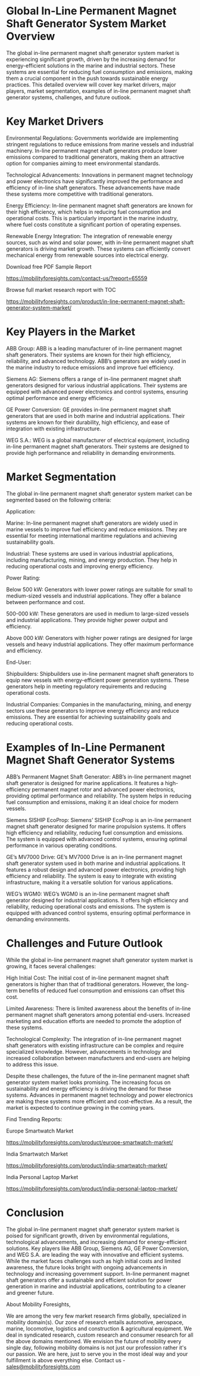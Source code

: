 # Global In-Line Permanent Magnet Shaft Generator System Market Overview

The global in-line permanent magnet shaft generator system market is experiencing significant growth, driven by the increasing demand for energy-efficient solutions in the marine and industrial sectors. These systems are essential for reducing fuel consumption and emissions, making them a crucial component in the push towards sustainable energy practices. This detailed overview will cover key market drivers, major players, market segmentation, examples of in-line permanent magnet shaft generator systems, challenges, and future outlook.


# Key Market Drivers

Environmental Regulations: Governments worldwide are implementing stringent regulations to reduce emissions from marine vessels and industrial machinery. In-line permanent magnet shaft generators produce lower emissions compared to traditional generators, making them an attractive option for companies aiming to meet environmental standards.

Technological Advancements: Innovations in permanent magnet technology and power electronics have significantly improved the performance and efficiency of in-line shaft generators. These advancements have made these systems more competitive with traditional generators.

Energy Efficiency: In-line permanent magnet shaft generators are known for their high efficiency, which helps in reducing fuel consumption and operational costs. This is particularly important in the marine industry, where fuel costs constitute a significant portion of operating expenses.

Renewable Energy Integration: The integration of renewable energy sources, such as wind and solar power, with in-line permanent magnet shaft generators is driving market growth. These systems can efficiently convert mechanical energy from renewable sources into electrical energy.

Download free PDF Sample Report 

https://mobilityforesights.com/contact-us/?report=65559 

Browse full market research report with TOC 

https://mobilityforesights.com/product/in-line-permanent-magnet-shaft-generator-system-market/ 

# Key Players in the Market

ABB Group: ABB is a leading manufacturer of in-line permanent magnet shaft generators. Their systems are known for their high efficiency, reliability, and advanced technology. ABB’s generators are widely used in the marine industry to reduce emissions and improve fuel efficiency.

Siemens AG: Siemens offers a range of in-line permanent magnet shaft generators designed for various industrial applications. Their systems are equipped with advanced power electronics and control systems, ensuring optimal performance and energy efficiency.

GE Power Conversion: GE provides in-line permanent magnet shaft generators that are used in both marine and industrial applications. Their systems are known for their durability, high efficiency, and ease of integration with existing infrastructure.

WEG S.A.: WEG is a global manufacturer of electrical equipment, including in-line permanent magnet shaft generators. Their systems are designed to provide high performance and reliability in demanding environments.

# Market Segmentation
The global in-line permanent magnet shaft generator system market can be segmented based on the following criteria:

Application:

Marine: In-line permanent magnet shaft generators are widely used in marine vessels to improve fuel efficiency and reduce emissions. They are essential for meeting international maritime regulations and achieving sustainability goals.

Industrial: These systems are used in various industrial applications, including manufacturing, mining, and energy production. They help in reducing operational costs and improving energy efficiency.

Power Rating:

Below 500 kW: Generators with lower power ratings are suitable for small to medium-sized vessels and industrial applications. They offer a balance between performance and cost.

500-000 kW: These generators are used in medium to large-sized vessels and industrial applications. They provide higher power output and efficiency.

Above 000 kW: Generators with higher power ratings are designed for large vessels and heavy industrial applications. They offer maximum performance and efficiency.

End-User:

Shipbuilders: Shipbuilders use in-line permanent magnet shaft generators to equip new vessels with energy-efficient power generation systems. These generators help in meeting regulatory requirements and reducing operational costs.

Industrial Companies: Companies in the manufacturing, mining, and energy sectors use these generators to improve energy efficiency and reduce emissions. They are essential for achieving sustainability goals and reducing operational costs.

# Examples of In-Line Permanent Magnet Shaft Generator Systems

ABB’s Permanent Magnet Shaft Generator: ABB’s in-line permanent magnet shaft generator is designed for marine applications. It features a high-efficiency permanent magnet rotor and advanced power electronics, providing optimal performance and reliability. The system helps in reducing fuel consumption and emissions, making it an ideal choice for modern vessels.

Siemens SISHIP EcoProp: Siemens’ SISHIP EcoProp is an in-line permanent magnet shaft generator designed for marine propulsion systems. It offers high efficiency and reliability, reducing fuel consumption and emissions. The system is equipped with advanced control systems, ensuring optimal performance in various operating conditions.

GE’s MV7000 Drive: GE’s MV7000 Drive is an in-line permanent magnet shaft generator system used in both marine and industrial applications. It features a robust design and advanced power electronics, providing high efficiency and reliability. The system is easy to integrate with existing infrastructure, making it a versatile solution for various applications.

WEG’s WGM0: WEG’s WGM0 is an in-line permanent magnet shaft generator designed for industrial applications. It offers high efficiency and reliability, reducing operational costs and emissions. The system is equipped with advanced control systems, ensuring optimal performance in demanding environments.

# Challenges and Future Outlook

While the global in-line permanent magnet shaft generator system market is growing, it faces several challenges:

High Initial Cost: The initial cost of in-line permanent magnet shaft generators is higher than that of traditional generators. However, the long-term benefits of reduced fuel consumption and emissions can offset this cost.

Limited Awareness: There is limited awareness about the benefits of in-line permanent magnet shaft generators among potential end-users. Increased marketing and education efforts are needed to promote the adoption of these systems.

Technological Complexity: The integration of in-line permanent magnet shaft generators with existing infrastructure can be complex and require specialized knowledge. However, advancements in technology and increased collaboration between manufacturers and end-users are helping to address this issue.

Despite these challenges, the future of the in-line permanent magnet shaft generator system market looks promising. The increasing focus on sustainability and energy efficiency is driving the demand for these systems. Advances in permanent magnet technology and power electronics are making these systems more efficient and cost-effective. As a result, the market is expected to continue growing in the coming years.

Find Trending Reports:

Europe Smartwatch Market

https://mobilityforesights.com/product/europe-smartwatch-market/

India Smartwatch Market

https://mobilityforesights.com/product/india-smartwatch-market/ 

India Personal Laptop Market

https://mobilityforesights.com/product/india-personal-laptop-market/ 


# Conclusion

The global in-line permanent magnet shaft generator system market is poised for significant growth, driven by environmental regulations, technological advancements, and increasing demand for energy-efficient solutions. Key players like ABB Group, Siemens AG, GE Power Conversion, and WEG S.A. are leading the way with innovative and efficient systems. While the market faces challenges such as high initial costs and limited awareness, the future looks bright with ongoing advancements in technology and increasing government support. In-line permanent magnet shaft generators offer a sustainable and efficient solution for power generation in marine and industrial applications, contributing to a cleaner and greener future.


About Mobility Foresights,

We are among the very few market research firms globally, specialized in mobility domain(s). Our zone of research entails automotive, aerospace, marine, locomotive, logistics and construction & agricultural equipment. We deal in syndicated research, custom research and consumer research for all the above domains mentioned.
We envision the future of mobility every single day, following mobility domains is not just our profession rather it's our passion. We are here, just to serve you in the most ideal way and your fulfillment is above everything else. Contact us -  sales@mobilityforesights.com 


